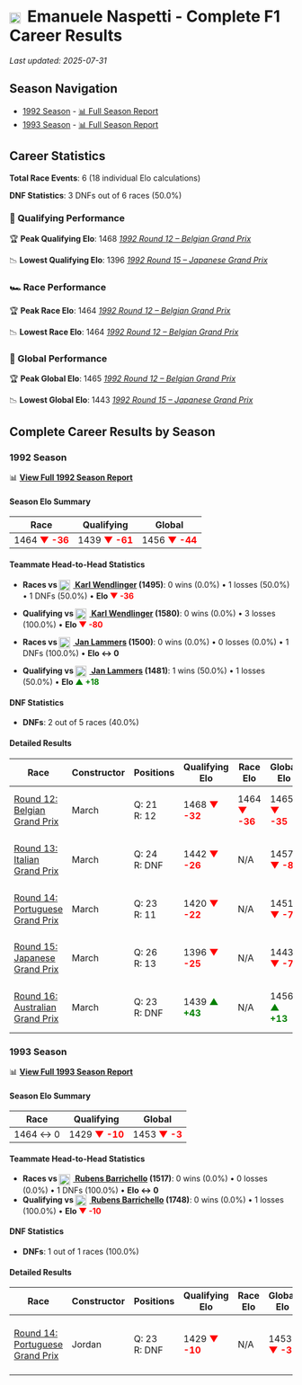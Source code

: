 # <img src="https://upload.wikimedia.org/wikipedia/commons/0/03/Flag_of_Italy.svg" alt="Italy" width="20" height="auto" style="vertical-align: middle; margin-right: 5px;" onerror="this.outerHTML='🇮🇹'; this.style.marginRight='5px';"/> Emanuele Naspetti - Complete F1 Career Results

*Last updated: 2025-07-31*

## Season Navigation

- [1992 Season](#1992-season) - [📊 Full Season Report](../seasons/1992-season-report)
- [1993 Season](#1993-season) - [📊 Full Season Report](../seasons/1993-season-report)

## Career Statistics

**Total Race Events**: 6 (18 individual Elo calculations)

**DNF Statistics**: 3 DNFs out of 6 races (50.0%)

### 🏁 Qualifying Performance

🏆 **Peak Qualifying Elo**: 1468
   *[1992 Round 12 – Belgian Grand Prix](../seasons/1992-season-report#round-12-belgian-grand-prix)*

📉 **Lowest Qualifying Elo**: 1396
   *[1992 Round 15 – Japanese Grand Prix](../seasons/1992-season-report#round-15-japanese-grand-prix)*

### 🏎️ Race Performance

🏆 **Peak Race Elo**: 1464
   *[1992 Round 12 – Belgian Grand Prix](../seasons/1992-season-report#round-12-belgian-grand-prix)*

📉 **Lowest Race Elo**: 1464
   *[1992 Round 12 – Belgian Grand Prix](../seasons/1992-season-report#round-12-belgian-grand-prix)*

### 🌟 Global Performance

🏆 **Peak Global Elo**: 1465
   *[1992 Round 12 – Belgian Grand Prix](../seasons/1992-season-report#round-12-belgian-grand-prix)*

📉 **Lowest Global Elo**: 1443
   *[1992 Round 15 – Japanese Grand Prix](../seasons/1992-season-report#round-15-japanese-grand-prix)*


## Complete Career Results by Season

### 1992 Season

📊 **[View Full 1992 Season Report](../seasons/1992-season-report)**

#### Season Elo Summary

| Race | Qualifying | Global |
|------|------------|--------|
| 1464 **<span style="color: red;">▼ -36</span>** | 1439 **<span style="color: red;">▼ -61</span>** | 1456 **<span style="color: red;">▼ -44</span>** |

#### Teammate Head-to-Head Statistics

- **Races vs [<img src="https://upload.wikimedia.org/wikipedia/commons/4/41/Flag_of_Austria.svg" alt="Austria" width="20" height="auto" style="vertical-align: middle; margin-right: 5px;" onerror="this.outerHTML='🇦🇹'; this.style.marginRight='5px';"/> Karl Wendlinger](karl-wendlinger) (1495)**: 0 wins (0.0%) • 1 losses (50.0%) • 1 DNFs (50.0%) • **Elo **<span style="color: red;">▼ -36</span>****
- **Qualifying vs [<img src="https://upload.wikimedia.org/wikipedia/commons/4/41/Flag_of_Austria.svg" alt="Austria" width="20" height="auto" style="vertical-align: middle; margin-right: 5px;" onerror="this.outerHTML='🇦🇹'; this.style.marginRight='5px';"/> Karl Wendlinger](karl-wendlinger) (1580)**: 0 wins (0.0%) • 3 losses (100.0%) • **Elo <span style="color: red;">▼ -80</span>**

- **Races vs [<img src="https://upload.wikimedia.org/wikipedia/commons/2/20/Flag_of_the_Netherlands.svg" alt="Netherlands" width="20" height="auto" style="vertical-align: middle; margin-right: 5px;" onerror="this.outerHTML='🇳🇱'; this.style.marginRight='5px';"/> Jan Lammers](jan-lammers) (1500)**: 0 wins (0.0%) • 0 losses (0.0%) • 1 DNFs (100.0%) • **Elo ↔ 0**
- **Qualifying vs [<img src="https://upload.wikimedia.org/wikipedia/commons/2/20/Flag_of_the_Netherlands.svg" alt="Netherlands" width="20" height="auto" style="vertical-align: middle; margin-right: 5px;" onerror="this.outerHTML='🇳🇱'; this.style.marginRight='5px';"/> Jan Lammers](jan-lammers) (1481)**: 1 wins (50.0%) • 1 losses (50.0%) • **Elo <span style="color: green;">▲ +18</span>**


#### DNF Statistics

- **DNFs**: 2 out of 5 races (40.0%)

#### Detailed Results

| Race | Constructor | Positions | Qualifying Elo | Race Elo | Global Elo | Teammate |
|------|-------------|-----------|----------------|----------|------------|----------|
| [Round 12: Belgian Grand Prix](../seasons/1992-season-report#round-12-belgian-grand-prix) | March | Q: 21<br/>R: 12 | 1468 **<span style="color: red;">▼ -32</span>** | 1464 **<span style="color: red;">▼ -36</span>** | 1465 **<span style="color: red;">▼ -35</span>** | [<img src="https://upload.wikimedia.org/wikipedia/commons/4/41/Flag_of_Austria.svg" alt="Austria" width="20" height="auto" style="vertical-align: middle; margin-right: 5px;" onerror="this.outerHTML='🇦🇹'; this.style.marginRight='5px';"/> Karl Wendlinger](karl-wendlinger)<br/>Q: 18<br/>R: 11 |
| [Round 13: Italian Grand Prix](../seasons/1992-season-report#round-13-italian-grand-prix) | March | Q: 24<br/>R: DNF | 1442 **<span style="color: red;">▼ -26</span>** | N/A | 1457 **<span style="color: red;">▼ -8</span>** | [<img src="https://upload.wikimedia.org/wikipedia/commons/4/41/Flag_of_Austria.svg" alt="Austria" width="20" height="auto" style="vertical-align: middle; margin-right: 5px;" onerror="this.outerHTML='🇦🇹'; this.style.marginRight='5px';"/> Karl Wendlinger](karl-wendlinger)<br/>Q: 17<br/>R: 10 |
| [Round 14: Portuguese Grand Prix](../seasons/1992-season-report#round-14-portuguese-grand-prix) | March | Q: 23<br/>R: 11 | 1420 **<span style="color: red;">▼ -22</span>** | N/A | 1451 **<span style="color: red;">▼ -7</span>** | [<img src="https://upload.wikimedia.org/wikipedia/commons/4/41/Flag_of_Austria.svg" alt="Austria" width="20" height="auto" style="vertical-align: middle; margin-right: 5px;" onerror="this.outerHTML='🇦🇹'; this.style.marginRight='5px';"/> Karl Wendlinger](karl-wendlinger)<br/>Q: 22<br/>R: DNF |
| [Round 15: Japanese Grand Prix](../seasons/1992-season-report#round-15-japanese-grand-prix) | March | Q: 26<br/>R: 13 | 1396 **<span style="color: red;">▼ -25</span>** | N/A | 1443 **<span style="color: red;">▼ -7</span>** | [<img src="https://upload.wikimedia.org/wikipedia/commons/2/20/Flag_of_the_Netherlands.svg" alt="Netherlands" width="20" height="auto" style="vertical-align: middle; margin-right: 5px;" onerror="this.outerHTML='🇳🇱'; this.style.marginRight='5px';"/> Jan Lammers](jan-lammers)<br/>Q: 23<br/>R: DNF |
| [Round 16: Australian Grand Prix](../seasons/1992-season-report#round-16-australian-grand-prix) | March | Q: 23<br/>R: DNF | 1439 **<span style="color: green;">▲ +43</span>** | N/A | 1456 **<span style="color: green;">▲ +13</span>** | [<img src="https://upload.wikimedia.org/wikipedia/commons/2/20/Flag_of_the_Netherlands.svg" alt="Netherlands" width="20" height="auto" style="vertical-align: middle; margin-right: 5px;" onerror="this.outerHTML='🇳🇱'; this.style.marginRight='5px';"/> Jan Lammers](jan-lammers)<br/>Q: 25<br/>R: 12 |

### 1993 Season

📊 **[View Full 1993 Season Report](../seasons/1993-season-report)**

#### Season Elo Summary

| Race | Qualifying | Global |
|------|------------|--------|
| 1464 ↔ 0 | 1429 **<span style="color: red;">▼ -10</span>** | 1453 **<span style="color: red;">▼ -3</span>** |

#### Teammate Head-to-Head Statistics

- **Races vs [<img src="https://upload.wikimedia.org/wikipedia/commons/0/05/Flag_of_Brazil.svg" alt="Brazil" width="20" height="auto" style="vertical-align: middle; margin-right: 5px;" onerror="this.outerHTML='🇧🇷'; this.style.marginRight='5px';"/> Rubens Barrichello](rubens-barrichello) (1517)**: 0 wins (0.0%) • 0 losses (0.0%) • 1 DNFs (100.0%) • **Elo ↔ 0**
- **Qualifying vs [<img src="https://upload.wikimedia.org/wikipedia/commons/0/05/Flag_of_Brazil.svg" alt="Brazil" width="20" height="auto" style="vertical-align: middle; margin-right: 5px;" onerror="this.outerHTML='🇧🇷'; this.style.marginRight='5px';"/> Rubens Barrichello](rubens-barrichello) (1748)**: 0 wins (0.0%) • 1 losses (100.0%) • **Elo <span style="color: red;">▼ -10</span>**


#### DNF Statistics

- **DNFs**: 1 out of 1 races (100.0%)

#### Detailed Results

| Race | Constructor | Positions | Qualifying Elo | Race Elo | Global Elo | Teammate |
|------|-------------|-----------|----------------|----------|------------|----------|
| [Round 14: Portuguese Grand Prix](../seasons/1993-season-report#round-14-portuguese-grand-prix) | Jordan | Q: 23<br/>R: DNF | 1429 **<span style="color: red;">▼ -10</span>** | N/A | 1453 **<span style="color: red;">▼ -3</span>** | [<img src="https://upload.wikimedia.org/wikipedia/commons/0/05/Flag_of_Brazil.svg" alt="Brazil" width="20" height="auto" style="vertical-align: middle; margin-right: 5px;" onerror="this.outerHTML='🇧🇷'; this.style.marginRight='5px';"/> Rubens Barrichello](rubens-barrichello)<br/>Q: 15<br/>R: 13 |

